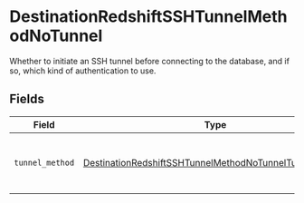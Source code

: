 # DestinationRedshiftSSHTunnelMethodNoTunnel

Whether to initiate an SSH tunnel before connecting to the database, and if so, which kind of authentication to use.


## Fields

| Field                                                                                                                                   | Type                                                                                                                                    | Required                                                                                                                                | Description                                                                                                                             |
| --------------------------------------------------------------------------------------------------------------------------------------- | --------------------------------------------------------------------------------------------------------------------------------------- | --------------------------------------------------------------------------------------------------------------------------------------- | --------------------------------------------------------------------------------------------------------------------------------------- |
| `tunnel_method`                                                                                                                         | [DestinationRedshiftSSHTunnelMethodNoTunnelTunnelMethod](../../models/shared/destinationredshiftsshtunnelmethodnotunneltunnelmethod.md) | :heavy_check_mark:                                                                                                                      | No ssh tunnel needed to connect to database                                                                                             |